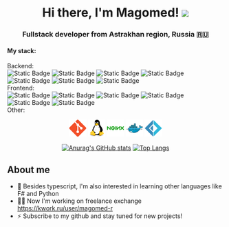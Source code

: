 <h1 align="center">Hi there, I'm Magomed! 
<img src="https://github.com/blackcater/blackcater/raw/main/images/Hi.gif" height="32"/></h1>
<h3 align="center">Fullstack developer from Astrakhan region, Russia 🇷🇺</h3>

<h4>My stack:</h4>

Backend:<br />
![Static Badge](https://img.shields.io/badge/npm-ff0000.svg?style=for-the-badge&logo=npm&logoColor=white)
![Static Badge](https://img.shields.io/badge/node-06ad00.svg?style=for-the-badge&logo=node.js&logoColor=white)
![Static Badge](https://img.shields.io/badge/express-ffee00.svg?style=for-the-badge&logo=express&logoColor=black)
![Static Badge](https://img.shields.io/badge/mongo-069401.svg?style=for-the-badge&logo=mongodb&logoColor=white)
![Static Badge](https://img.shields.io/badge/mysql-0040ff.svg?style=for-the-badge&logo=mysql&logoColor=white)
![Static Badge](https://img.shields.io/badge/puppeteer-01d9a3.svg?style=for-the-badge&logo=puppeteer&logoColor=black)
![Static Badge](https://img.shields.io/badge/telegraf-00ffff.svg?style=for-the-badge&logo=telegram&logoColor=black)<br />
Frontend:<br />
![Static Badge](https://img.shields.io/badge/vue-00f800.svg?style=for-the-badge&logo=vue.js&logoColor=white)
![Static Badge](https://img.shields.io/badge/vite-BD34FE.svg?style=for-the-badge&logo=vite&logoColor=%23fff)
![Static Badge](https://img.shields.io/badge/sass%2Fscss-ff00dd.svg?style=for-the-badge&logo=sass&logoColor=white)
![Static Badge](https://img.shields.io/badge/javascript-ffee00.svg?style=for-the-badge&logo=javascript&logoColor=black)
![Static Badge](https://img.shields.io/badge/typescript-3178c6.svg?style=for-the-badge&logo=typescript&logoColor=white)
![Static Badge](https://img.shields.io/badge/axios-4400ff.svg?style=for-the-badge&logo=axios&logoColor=white)
<br />
Other:<br />
<div align="center">
    <img src="https://github.com/devicons/devicon/blob/master/icons/git/git-original.svg" title="Git" width="40" height="40" />
    <img src="https://github.com/devicons/devicon/blob/master/icons/linux/linux-original.svg" title="Linux" width="40" height="40" />
    <img src="https://github.com/devicons/devicon/blob/master/icons/nginx/nginx-original.svg" title="nginx" width="40" height="40" />
    <img src="https://github.com/devicons/devicon/blob/master/icons/docker/docker-original.svg" title="docker" width="40" height="40" />
    <img src="https://github.com/devicons/devicon/blob/master/icons/fsharp/fsharp-original.svg" title="fsharp" width="40" height="40" />

</div>

<div align='center'>

[![Anurag's GitHub stats](https://github-readme-stats.vercel.app/api?username=Magomed-R&show_icons=true&theme=vision-friendly-dark)](https://github.com/anuraghazra/github-readme-stats)
[![Top Langs](https://github-readme-stats.vercel.app/api/top-langs/?username=magomed-r&layout=pie&theme=vision-friendly-dark)](https://github.com/anuraghazra/github-readme-stats)
</div>


## About me
* 🔭 Besides typescript, I'm also interested in learning other languages like F# and Python
* 👨‍💻 Now I'm working on freelance exchange https://kwork.ru/user/magomed-r
* ⚡ Subscribe to my github and stay tuned for new projects!